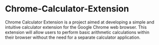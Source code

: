 # Chrome-Calculator-Extension
Chrome Calculator Extension is a project aimed at developing a simple and intuitive calculator extension for the Google Chrome web browser. This extension will allow users to perform basic arithmetic calculations within their browser without the need for a separate calculator application.
